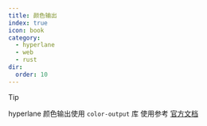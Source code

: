 ```yaml
---
title: 颜色输出
index: true
icon: book
category:
  - hyperlane
  - web
  - rust
dir:
  order: 10
---
```


> [!tip]
> hyperlane 颜色输出使用 `color-output` 库
> 使用参考 [官方文档](../color-output/README.md)
